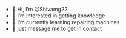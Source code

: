 - 👋 Hi, I’m @Shivamg22
- 👀 I’m interested in getting knowledge 
- 🌱 I’m currently learning repairing machines
- 💞️ just message me to get in contact

